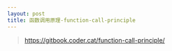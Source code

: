 ```yaml
---
layout: post
title: 函数调用原理-function-call-principle
---
```


> https://gitbook.coder.cat/function-call-principle/

